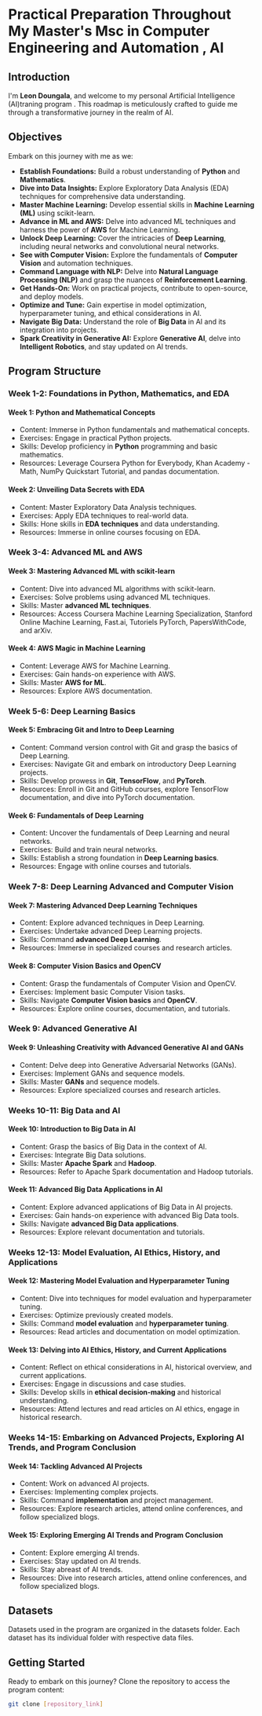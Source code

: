 # Practical Preparation Throughout My Master's Msc in Computer Engineering and Automation , AI

## Introduction

I'm **Leon Doungala**, and welcome to my personal Artificial Intelligence (AI)traning program . This roadmap is meticulously crafted to guide me through a transformative journey in the realm of AI.

## Objectives

Embark on this journey with me as we:

- **Establish Foundations:** Build a robust understanding of **Python** and **Mathematics**.
- **Dive into Data Insights:** Explore Exploratory Data Analysis (EDA) techniques for comprehensive data understanding.
- **Master Machine Learning:** Develop essential skills in **Machine Learning (ML)** using scikit-learn.
- **Advance in ML and AWS:** Delve into advanced ML techniques and harness the power of **AWS** for Machine Learning.
- **Unlock Deep Learning:** Cover the intricacies of **Deep Learning**, including neural networks and convolutional neural networks.
- **See with Computer Vision:** Explore the fundamentals of **Computer Vision** and automation techniques.
- **Command Language with NLP:** Delve into **Natural Language Processing (NLP)** and grasp the nuances of **Reinforcement Learning**.
- **Get Hands-On:** Work on practical projects, contribute to open-source, and deploy models.
- **Optimize and Tune:** Gain expertise in model optimization, hyperparameter tuning, and ethical considerations in AI.
- **Navigate Big Data:** Understand the role of **Big Data** in AI and its integration into projects.
- **Spark Creativity in Generative AI:** Explore **Generative AI**, delve into **Intelligent Robotics**, and stay updated on AI trends.

## Program Structure

### Week 1-2: Foundations in Python, Mathematics, and EDA

#### Week 1: Python and Mathematical Concepts
- Content: Immerse in Python fundamentals and mathematical concepts.
- Exercises: Engage in practical Python projects.
- Skills: Develop proficiency in **Python** programming and basic mathematics.
- Resources: Leverage Coursera Python for Everybody, Khan Academy - Math, NumPy Quickstart Tutorial, and pandas documentation.

#### Week 2: Unveiling Data Secrets with EDA
- Content: Master Exploratory Data Analysis techniques.
- Exercises: Apply EDA techniques to real-world data.
- Skills: Hone skills in **EDA techniques** and data understanding.
- Resources: Immerse in online courses focusing on EDA.

### Week 3-4: Advanced ML and AWS

#### Week 3: Mastering Advanced ML with scikit-learn
- Content: Dive into advanced ML algorithms with scikit-learn.
- Exercises: Solve problems using advanced ML techniques.
- Skills: Master **advanced ML techniques**.
- Resources: Access Coursera Machine Learning Specialization, Stanford Online Machine Learning, Fast.ai, Tutoriels PyTorch, PapersWithCode, and arXiv.

#### Week 4: AWS Magic in Machine Learning
- Content: Leverage AWS for Machine Learning.
- Exercises: Gain hands-on experience with AWS.
- Skills: Master **AWS for ML**.
- Resources: Explore AWS documentation.

### Week 5-6: Deep Learning Basics

#### Week 5: Embracing Git and Intro to Deep Learning
- Content: Command version control with Git and grasp the basics of Deep Learning.
- Exercises: Navigate Git and embark on introductory Deep Learning projects.
- Skills: Develop prowess in **Git**, **TensorFlow**, and **PyTorch**.
- Resources: Enroll in Git and GitHub courses, explore TensorFlow documentation, and dive into PyTorch documentation.

#### Week 6: Fundamentals of Deep Learning
- Content: Uncover the fundamentals of Deep Learning and neural networks.
- Exercises: Build and train neural networks.
- Skills: Establish a strong foundation in **Deep Learning basics**.
- Resources: Engage with online courses and tutorials.

### Week 7-8: Deep Learning Advanced and Computer Vision

#### Week 7: Mastering Advanced Deep Learning Techniques
- Content: Explore advanced techniques in Deep Learning.
- Exercises: Undertake advanced Deep Learning projects.
- Skills: Command **advanced Deep Learning**.
- Resources: Immerse in specialized courses and research articles.

#### Week 8: Computer Vision Basics and OpenCV
- Content: Grasp the fundamentals of Computer Vision and OpenCV.
- Exercises: Implement basic Computer Vision tasks.
- Skills: Navigate **Computer Vision basics** and **OpenCV**.
- Resources: Explore online courses, documentation, and tutorials.

### Week 9: Advanced Generative AI

#### Week 9: Unleashing Creativity with Advanced Generative AI and GANs
- Content: Delve deep into Generative Adversarial Networks (GANs).
- Exercises: Implement GANs and sequence models.
- Skills: Master **GANs** and sequence models.
- Resources: Explore specialized courses and research articles.

### Weeks 10-11: Big Data and AI

#### Week 10: Introduction to Big Data in AI
- Content: Grasp the basics of Big Data in the context of AI.
- Exercises: Integrate Big Data solutions.
- Skills: Master **Apache Spark** and **Hadoop**.
- Resources: Refer to Apache Spark documentation and Hadoop tutorials.

#### Week 11: Advanced Big Data Applications in AI
- Content: Explore advanced applications of Big Data in AI projects.
- Exercises: Gain hands-on experience with advanced Big Data tools.
- Skills: Navigate **advanced Big Data applications**.
- Resources: Explore relevant documentation and tutorials.

### Weeks 12-13: Model Evaluation, AI Ethics, History, and Applications

#### Week 12: Mastering Model Evaluation and Hyperparameter Tuning
- Content: Dive into techniques for model evaluation and hyperparameter tuning.
- Exercises: Optimize previously created models.
- Skills: Command **model evaluation** and **hyperparameter tuning**.
- Resources: Read articles and documentation on model optimization.

#### Week 13: Delving into AI Ethics, History, and Current Applications
- Content: Reflect on ethical considerations in AI, historical overview, and current applications.
- Exercises: Engage in discussions and case studies.
- Skills: Develop skills in **ethical decision-making** and historical understanding.
- Resources: Attend lectures and read articles on AI ethics, engage in historical research.

### Weeks 14-15: Embarking on Advanced Projects, Exploring AI Trends, and Program Conclusion

#### Week 14: Tackling Advanced AI Projects
- Content: Work on advanced AI projects.
- Exercises: Implementing complex projects.
- Skills: Command **implementation** and project management.
- Resources: Explore research articles, attend online conferences, and follow specialized blogs.

#### Week 15: Exploring Emerging AI Trends and Program Conclusion
- Content: Explore emerging AI trends.
- Exercises: Stay updated on AI trends.
- Skills: Stay abreast of AI trends.
- Resources: Dive into research articles, attend online conferences, and follow specialized blogs.


## Datasets
Datasets used in the program are organized in the datasets folder. Each dataset has its individual folder with respective data files.

## Getting Started

Ready to embark on this journey? Clone the repository to access the program content:

```bash
git clone [repository_link]




